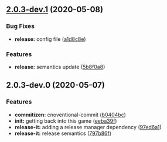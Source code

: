 <a name="2.0.3-dev.1"></a>
## [2.0.3-dev.1](https://github.com/twyr/twyr.github.io/compare/2.0.3-dev.0...2.0.3-dev.1) (2020-05-08)


### Bug Fixes

* **release:** config file ([a1d8c8e](https://github.com/twyr/twyr.github.io/commit/a1d8c8e))


### Features

* **release:** semantics update ([5b8f0a8](https://github.com/twyr/twyr.github.io/commit/5b8f0a8))

<a name="2.0.3-dev.0"></a>
## 2.0.3-dev.0 (2020-05-07)


### Features

* **commitizen:** cnoventional-commit ([b0404bc](https://github.com/twyr/twyr.github.io/commit/b0404bc))
* **init:** getting back into this game ([eeba39f](https://github.com/twyr/twyr.github.io/commit/eeba39f))
* **release-it:** adding a release manager dependency ([97ed6a1](https://github.com/twyr/twyr.github.io/commit/97ed6a1))
* **release-it:** release semantics ([797b86f](https://github.com/twyr/twyr.github.io/commit/797b86f))


